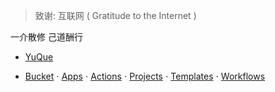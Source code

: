> 致谢: 互联网 ( Gratitude to the Internet )

一介散修 己道酬行

* [YuQue](https://www.yuque.com/gendloop)


* [Bucket](https://github.com/gendloop/gendloopBucket)
$\cdot$ [Apps](https://github.com/gendloop/gendloopApps)
$\cdot$ [Actions](https://github.com/gendloop/gendloopActions)
$\cdot$ [Projects](https://github.com/gendloop/gendloopProjects)
$\cdot$ [Templates](https://github.com/gendloop/gendloopTemplates) $\cdot$ [Workflows](https://github.com/gendloop/gendloopWorkflows) 

<!--
**gendloop/gendloop** is a ✨ _special_ ✨ repository because its `README.md` (this file) appears on your GitHub profile.

Here are some ideas to get you started:

- 🔭 I’m currently working on ...
- 🌱 I’m currently learning ...
- 👯 I’m looking to collaborate on ...
- 🤔 I’m looking for help with ...
- 💬 Ask me about ...
- 📫 How to reach me: ...
- 😄 Pronouns: ...
- ⚡ Fun fact: ...
-->
